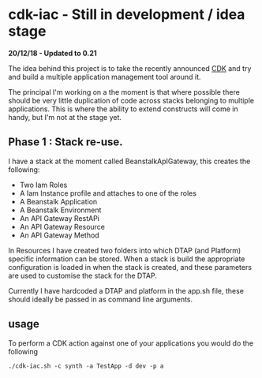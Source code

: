 # cdk-iac - Still in development / idea stage

**20/12/18 - Updated to 0.21**

The idea behind this project is to take the recently announced [CDK](https://awslabs.github.io/aws-cdk/index.html)
and try and build a multiple application management tool around it.

The principal I'm working on a the moment is that where possible there should be very little duplication of code across
stacks belonging to multiple applications. This is where the ability to extend constructs will come in handy, but I'm
not at the stage yet.

## Phase 1 : Stack re-use.
I have a stack at the moment called BeanstalkApIGateway, this creates the following:
* Two Iam Roles
* A Iam Instance profile and attaches to one of the roles
* A Beanstalk Application
* A Beanstalk Environment
* An API Gateway RestAPi
* An API Gateway Resource
* An API Gateway Method

In Resources I have created two folders into which DTAP (and Platform) specific information can be stored. When a stack
is build the appropriate configuration is loaded in when the stack is created, and these parameters are used to customise
the stack for the DTAP.

Currently I have hardcoded a DTAP and platform in the app.sh file, these should ideally be passed in as command line
arguments.

## usage
To perform a CDK action against one of your applications you would do the following 

```./cdk-iac.sh -c synth -a TestApp -d dev -p a```

